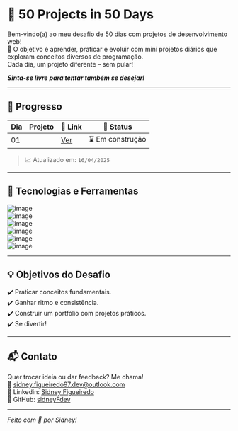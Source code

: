 # 🚀 50 Projects in 50 Days

Bem-vindo(a) ao meu desafio de 50 dias com projetos de desenvolvimento web!  
🧠 O objetivo é aprender, praticar e evoluir com mini projetos diários que exploram conceitos diversos de programação.  
Cada dia, um projeto diferente – sem pular!

<i><b>Sinta-se livre para tentar também se desejar!</i></b>

---

## 📅 Progresso

| Dia | Projeto                       | 🔗 Link                      | 🧠 Status     |
|-----|-------------------------------|------------------------------|---------------|
| 01  |            | [Ver](./)         | ⌛ Em construção   |

> 📈 Atualizado em: `16/04/2025`

---

## 🧰 Tecnologias e Ferramentas

![image](https://img.shields.io/badge/HTML-239120?style=for-the-badge&logo=html5&logoColor=white)  
![image](https://img.shields.io/badge/CSS3-1572B6?style=for-the-badge&logo=css3&logoColor=white)  
![image](https://img.shields.io/badge/JavaScript-F7DF1E?style=for-the-badge&logo=javascript&logoColor=black)  
![image](https://img.shields.io/badge/GitHub-100000?style=for-the-badge&logo=github&logoColor=white)  
![image](https://img.shields.io/badge/Git-E34F26?style=for-the-badge&logo=git&logoColor=white)  
![image](https://img.shields.io/badge/-Visual%20Studio%20Code-333333?style=flat&logo=visual-studio-code&logoColor=007ACC) 
 
---

## 💡 Objetivos do Desafio

✔️ Praticar conceitos fundamentais.  
✔️ Ganhar ritmo e consistência.  
✔️ Construir um portfólio com projetos práticos.  
✔️ Se divertir!

---

## 📬 Contato

Quer trocar ideia ou dar feedback? Me chama!  
📧 [sidney.figueiredo97.dev@outlook.com](sidney.figueiredo97.dev@outlook.com)  
🔗 Linkedin: [Sidney Figueiredo](https://www.linkedin.com/in/sidney-figueiredo)  
🐙 GitHub: [sidneyFdev](https://github.com/sidneyFdev)

---

<i>Feito com 💛 por Sidney!</i>